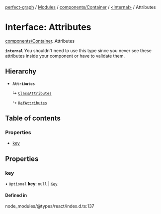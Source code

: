 [perfect-graph](../README.md) / [Modules](../modules.md) / [components/Container](../modules/components_Container.md) / [<internal\>](../modules/components_Container._internal_.md) / Attributes

# Interface: Attributes

[components/Container](../modules/components_Container.md).[<internal>](../modules/components_Container._internal_.md).Attributes

**`internal`** You shouldn't need to use this type since you never see these attributes
inside your component or have to validate them.

## Hierarchy

- **`Attributes`**

  ↳ [`ClassAttributes`](components_Container._internal_.ClassAttributes.md)

  ↳ [`RefAttributes`](components_GraphEditor_DataEditor._internal_.RefAttributes.md)

## Table of contents

### Properties

- [key](components_Container._internal_.Attributes.md#key)

## Properties

### key

• `Optional` **key**: ``null`` \| [`Key`](../modules/components_ClusterNodeContainer._internal_.md#key)

#### Defined in

node_modules/@types/react/index.d.ts:137
